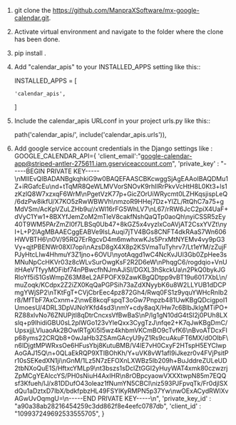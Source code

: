 1.  git clone the https://github.com/ManpraXSoftware/mx-google-calendar.git.
2.  Activate virtual environment and navigate to the folder where the clone has been done.
3.  pip install .
4.  Add "calendar_apis" to your INSTALLED_APPS setting like this::

    INSTALLED_APPS = [

        'calendar_apis',

    ]

5.  Include the calendar_apis URLconf in your project urls.py like this::

    path('calendar_apis/', include('calendar_apis.urls')),

6.  Add google service account credentials in the Django settings like :
    GOOGLE_CALENDAR_API={
    'client_email':"google-calendar-app@striped-antler-275611.iam.gserviceaccount.com",
    'private_key' : "-----BEGIN PRIVATE KEY-----\nMIIEvQIBADANBgkqhkiG9w0BAQEFAASCBKcwggSjAgEAAoIBAQDMu1Z+iRGafcEu\nd+tTqMR8QeWLMVVorSNOvK9rhIlRrPkvVcHtH8L0Kt3+ls1zKzlQ8W7xzxqF6WrM\nPgetVzK77p+GicZOrUiWRycmt0LZHKqsjispLeQ/6dzPw8ikfU/X7KO5zRwWBWVh\nmzoR9HHej7Dz+YlZL/RtQhC7a75+gMdVSm/AcKpVZuLZHb9u//xWl16rFG5WhLV7\nL67/rRW6JcC2piX4UaF+dVyC1Yw1+8BXYfJemZoM2mTIeV8cakfNshQaQTp0aoQh\nyiCSSR5zEy40T9WM5PArZmZI0f7LBSq0Ub47+8kGZ5x4vyzlxCoAVjAT2CsxYVZt\nyI+L+P2lAgMBAAECggEABVe9IsLAuqi7jTV4BGs8CNFT4dkRAaS7Wn606HWVBTH6\n0V/95RQ7ErRgcvD4m6mwhxwKJs5PrxMtNYEMv4vy9pG3Vy+qjtPBENWr08XI7opi\nAzsD8gX4X8p2KSVmaTuTyhrv7/Lt1eYM/zZujFPJyHtcLIw4HhmuY3Z1jno+6OVU\nyotAqgd1wC4NcKvJUl3Gb0ZpHee3sMNuNpCcHKVr03z8cWLvSurOwgKsF2R2D6eW\nPhqgC6/rogdqio+VnUitHAeVTfyyMOFibf74nPBwcfhNJmAJiSl/DGXL3hSkckUa\n2PkQ0bykJGRloYf5iS1GsWmpZ63M8eL2AFPOFX9ZawKBgQDtpp9vBT19u6017XbL\n/muZoqk/KCdpx2Z2iZX0KqQaPGPSih73aZdXNyybK6u8W2LLYUB1dDCPmgYWjSP2\nTKtFgT+CVjCbrEec4pz872Gh4/Rwq0FS1z9yquYWHcRnIb2r8/MfTbF7AxCxnm+2\nwE8kcqFspqT3oGw7Pnpzb481UwKBgQDcigpoI1UmoesU/4DRL3DpVJNoYKfd4sd3\nmY+cdy8aqX/Hw7c6BlbJklgMTiPO+RZ88xlvNo76ZNUPjtI8qDtrCncxsVfBwBaS\nP/lg1gN10dG4tSI2j0PUh8LXslq+p9IhidiGBU0sL2plWGo123vYleQxx3CygTzJ\nfqe2+K7qJwKBgDmC/UpsxjjLVluaoAk2BOwlRTgXi5I5wz4khbmVKCmBO9cTvfK6\nBvoATDcxFlp68yms22CRQb8+0wJaHb3ZSAmGAcyU9yZ1Rs9cuAkuFT6MX/d0OlbF\n6IDjgtMPWRxsOe6HFusYbj8KutuBMB/V4lE7vH0CxyF2HTspH5EYClwpAoGAJ15Q\n+0QLaEkRQP9XTIBOhKh/Y+uVK8vW1afI9iJkezr0v4FVjPsitPr10sSEKedXN1ji\nGnM/1Lz5N7zEFOXnLXWBz5Ib209h+BuJddreZULeUD2tbNXoQuE1S/HftxcYMLp9\nt3bszs1sDclZtGGI2yHuyWAT4xmk80czwzrjZpMCgYEAlccYS/PH0sNiuH4AxIHR\n8rOBpcyaowVXXXtwpN85m7EQQsf3Kfueh/lJ/x81DDufO43oleaz1fNumYN5CBCI\niz593PJFpvqTk/Fr0djlSXdQu1aDztxD7IbX/bdkfpbzHL49FSYIKyRMPN5p37Yw\nwOExACydRWlXvAGwUvOqmgU=\n-----END PRIVATE KEY-----\n",
    'private_key_id' : "a90a38ab28216454259c3dd862f8e4eefc0787db",
    'client_id' : "109937249692533555705",
    }
